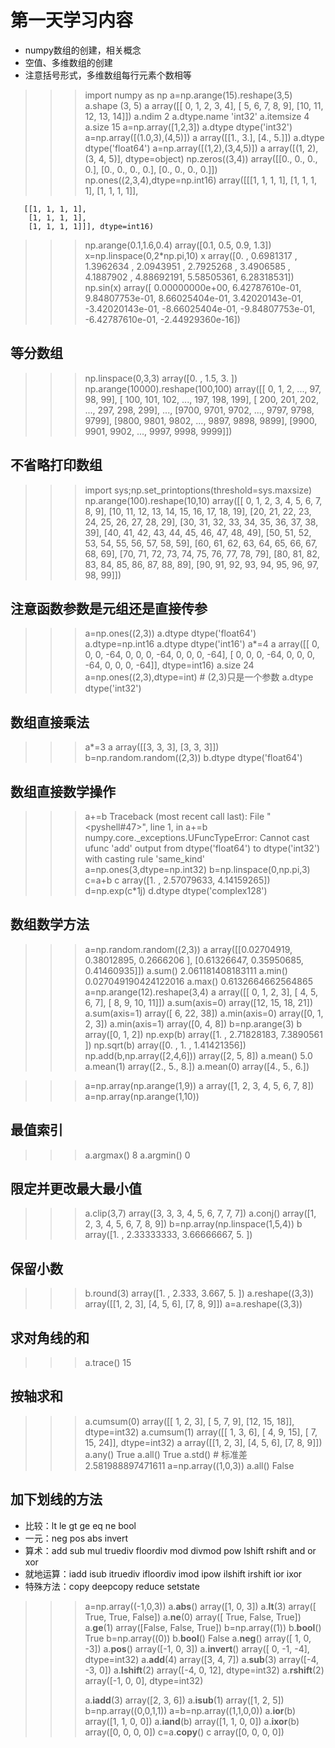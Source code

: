 # 第一天学习内容
- numpy数组的创建，相关概念
- 空值、多维数组的创建
- 注意括号形式，多维数组每行元素个数相等

>>> import numpy as np
>>> a=np.arange(15).reshape(3,5)
>>> a.shape
(3, 5)
>>> a
array([[ 0,  1,  2,  3,  4],
       [ 5,  6,  7,  8,  9],
       [10, 11, 12, 13, 14]])
>>> a.ndim
2
>>> a.dtype.name
'int32'
>>> a.itemsize
4
>>> a.size
15
>>> a=np.array([1,2,3])
>>> a.dtype
dtype('int32')
>>> a=np.array([(1.0,3),(4,5)])
>>> a
array([[1., 3.],
       [4., 5.]])
>>> a.dtype
dtype('float64')
>>> a=np.array([(1,2),(3,4,5)])
>>> a
array([(1, 2), (3, 4, 5)], dtype=object)
>>> np.zeros((3,4))
array([[0., 0., 0., 0.],
       [0., 0., 0., 0.],
       [0., 0., 0., 0.]])
>>> np.ones((2,3,4),dtype=np.int16)
array([[[1, 1, 1, 1],
        [1, 1, 1, 1],
        [1, 1, 1, 1]],

       [[1, 1, 1, 1],
        [1, 1, 1, 1],
        [1, 1, 1, 1]]], dtype=int16)
>>> np.arange(0.1,1.6,0.4)
array([0.1, 0.5, 0.9, 1.3])
>>> x=np.linspace(0,2*np.pi,10)
>>> x
array([0.        , 0.6981317 , 1.3962634 , 2.0943951 , 2.7925268 ,
       3.4906585 , 4.1887902 , 4.88692191, 5.58505361, 6.28318531])
>>> np.sin(x)
array([ 0.00000000e+00,  6.42787610e-01,  9.84807753e-01,  8.66025404e-01,
        3.42020143e-01, -3.42020143e-01, -8.66025404e-01, -9.84807753e-01,
       -6.42787610e-01, -2.44929360e-16])

## 等分数组
>>> np.linspace(0,3,3)
array([0. , 1.5, 3. ])
>>> np.arange(10000).reshape(100,100)
array([[   0,    1,    2, ...,   97,   98,   99],
       [ 100,  101,  102, ...,  197,  198,  199],
       [ 200,  201,  202, ...,  297,  298,  299],
       ...,
       [9700, 9701, 9702, ..., 9797, 9798, 9799],
       [9800, 9801, 9802, ..., 9897, 9898, 9899],
       [9900, 9901, 9902, ..., 9997, 9998, 9999]])

## 不省略打印数组
>>> import sys;np.set_printoptions(threshold=sys.maxsize)
>>> np.arange(100).reshape(10,10)
array([[ 0,  1,  2,  3,  4,  5,  6,  7,  8,  9],
       [10, 11, 12, 13, 14, 15, 16, 17, 18, 19],
       [20, 21, 22, 23, 24, 25, 26, 27, 28, 29],
       [30, 31, 32, 33, 34, 35, 36, 37, 38, 39],
       [40, 41, 42, 43, 44, 45, 46, 47, 48, 49],
       [50, 51, 52, 53, 54, 55, 56, 57, 58, 59],
       [60, 61, 62, 63, 64, 65, 66, 67, 68, 69],
       [70, 71, 72, 73, 74, 75, 76, 77, 78, 79],
       [80, 81, 82, 83, 84, 85, 86, 87, 88, 89],
       [90, 91, 92, 93, 94, 95, 96, 97, 98, 99]])

## 注意函数参数是元组还是直接传参
>>> a=np.ones((2,3))
>>> a.dtype
dtype('float64')
>>> a.dtype=np.int16
>>> a.dtype
dtype('int16')
>>> a*=4
>>> a
array([[  0,   0,   0, -64,   0,   0,   0, -64,   0,   0,   0, -64],
       [  0,   0,   0, -64,   0,   0,   0, -64,   0,   0,   0, -64]],
      dtype=int16)
>>> a.size
24
>>> a=np.ones((2,3),dtype=int)  # (2,3)只是一个参数
>>> a.dtype
dtype('int32')

## 数组直接乘法
>>> a*=3
>>> a
array([[3, 3, 3],
       [3, 3, 3]])
>>> b=np.random.random((2,3))
>>> b.dtype
dtype('float64')

## 数组直接数学操作
>>> a+=b
Traceback (most recent call last):
  File "<pyshell#47>", line 1, in <module>
    a+=b
numpy.core._exceptions.UFuncTypeError: Cannot cast ufunc 'add' output from dtype('float64') to dtype('int32') with casting rule 'same_kind'
>>> a=np.ones(3,dtype=np.int32)
>>> b=np.linspace(0,np.pi,3)
>>> c=a+b
>>> c
array([1.        , 2.57079633, 4.14159265])
>>> d=np.exp(c*1j)
>>> d.dtype
dtype('complex128')

## 数组数学方法
>>> a=np.random.random((2,3))
>>> a
array([[0.02704919, 0.38012895, 0.2666206 ],
       [0.61326647, 0.35950685, 0.41460935]])
>>> a.sum()
2.061181408183111
>>> a.min()
0.027049190424122016
>>> a.max()
0.6132664662564865
>>> a=np.arange(12).reshape(3,4)
>>> a
array([[ 0,  1,  2,  3],
       [ 4,  5,  6,  7],
       [ 8,  9, 10, 11]])
>>> a.sum(axis=0)
array([12, 15, 18, 21])
>>> a.sum(axis=1)
array([ 6, 22, 38])
>>> a.min(axis=0)
array([0, 1, 2, 3])
>>> a.min(axis=1)
array([0, 4, 8])
>>> b=np.arange(3)
>>> b
array([0, 1, 2])
>>> np.exp(b)
array([1.        , 2.71828183, 7.3890561 ])
>>> np.sqrt(b)
array([0.        , 1.        , 1.41421356])
>>> np.add(b,np.array([2,4,6]))
array([2, 5, 8])
>>> a.mean()
5.0
>>> a.mean(1)
array([2., 5., 8.])
>>> a.mean(0)
array([4., 5., 6.])

>>> a=np.array(np.arange(1,9))
>>> a
array([1, 2, 3, 4, 5, 6, 7, 8])
>>> a=np.array(np.arange(1,10))

## 最值索引
>>> a.argmax()
8
>>> a.argmin()
0

## 限定并更改最大最小值
>>> a.clip(3,7)
array([3, 3, 3, 4, 5, 6, 7, 7, 7])
>>> a.conj()
array([1, 2, 3, 4, 5, 6, 7, 8, 9])
>>> b=np.array(np.linspace(1,5,4))
>>> b
array([1.        , 2.33333333, 3.66666667, 5.        ])

## 保留小数
>>> b.round(3)
array([1.   , 2.333, 3.667, 5.   ])
>>> a.reshape((3,3))
array([[1, 2, 3],
       [4, 5, 6],
       [7, 8, 9]])
>>> a=a.reshape((3,3))

## 求对角线的和
>>> a.trace()
15

## 按轴求和
>>> a.cumsum(0)
array([[ 1,  2,  3],
       [ 5,  7,  9],
       [12, 15, 18]], dtype=int32)
>>> a.cumsum(1)
array([[ 1,  3,  6],
       [ 4,  9, 15],
       [ 7, 15, 24]], dtype=int32)
>>> a
array([[1, 2, 3],
       [4, 5, 6],
       [7, 8, 9]])
>>> a.any()
True
>>> a.all()
True
>>> a.std()  # 标准差
2.581988897471611
>>> a=np.array((1,0,3))
>>> a.all()
False

## 加下划线的方法
- 比较：lt le gt ge eq ne bool
- 一元：neg pos abs invert
- 算术：add sub mul truediv floordiv mod divmod pow lshift rshift and or xor
- 就地运算：iadd isub itruediv ifloordiv imod ipow ilshift irshift ior ixor
- 特殊方法：copy deepcopy reduce setstate
>>> a=np.array((-1,0,3))
>>> a.__abs__()
array([1, 0, 3])
>>> a.__lt__(3)
array([ True,  True, False])
>>> a.__ne__(0)
array([ True, False,  True])
>>> a.__ge__(1)
array([False, False,  True])
>>> b=np.array((1))
>>> b.__bool__()
True
>>> b=np.array((0))
>>> b.__bool__()
False
>>> a.__neg__()
array([ 1,  0, -3])
>>> a.__pos__()
array([-1,  0,  3])
>>> a.__invert__()
array([ 0, -1, -4], dtype=int32)
>>> a.__add__(4)
array([3, 4, 7])
>>> a.__sub__(3)
array([-4, -3,  0])
>>> a.__lshift__(2)
array([-4,  0, 12], dtype=int32)
>>> a.__rshift__(2)
array([-1,  0,  0], dtype=int32)
>>> 
>>> a.__iadd__(3)
array([2, 3, 6])
>>> a.__isub__(1)
array([1, 2, 5])
>>> b=np.array((0,0,1,1))
>>> a=b=np.array((1,1,0,0))
>>> a.__ior__(b)
array([1, 1, 0, 0])
>>> a.__iand__(b)
array([1, 1, 0, 0])
>>> a.__ixor__(b)
array([0, 0, 0, 0])
>>> c=a.__copy__()
>>> c
array([0, 0, 0, 0])
